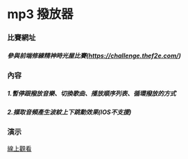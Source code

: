 # mp3 撥放器
### 比賽網址
##### 參與前端修練精神時光屋比賽(https://challenge.thef2e.com/)
### 內容
##### 1.暫停跟撥放音樂、切換歌曲、播放順序列表、循環撥放的方式
##### 2.擷取音頻產生波紋上下跳動效果(IOS不支援)
### 演示
[線上觀看](https://virtools.github.io/MP3PLAYER/)
